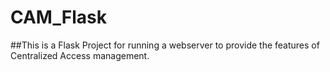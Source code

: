 # CAM_Flask


##This is a Flask Project for running a webserver to provide the features of Centralized Access management.
